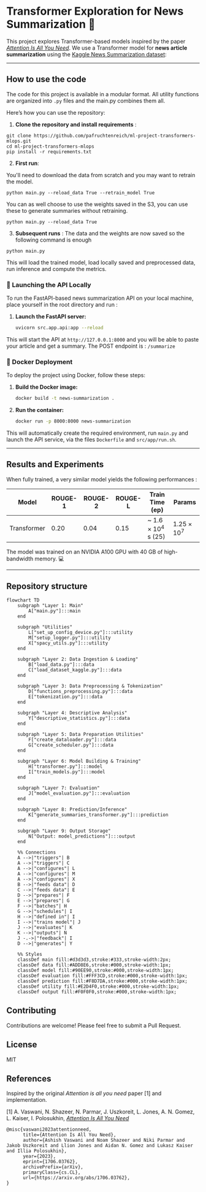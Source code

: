 # Transformer Exploration for News Summarization :newspaper:

This project explores Transformer-based models inspired by the paper [*Attention Is All You Need*](https://arxiv.org/abs/1706.03762). We use a Transformer model for **news article summarization** using the [Kaggle News Summarization dataset](https://www.kaggle.com/datasets/sbhatti/news-summarization):

---

## How to use the code

The code for this project is available in a modular format. All utility functions are organized into `.py` files and the main.py combines them all.

Here’s how you can use the repository:

1. **Clone the repository and install requirements** :
```
git clone https://github.com/pafruchtenreich/ml-project-transformers-mlops.git
cd ml-project-transformers-mlops
pip install -r requirements.txt
```

2. **First run**:

You'll need to download the data from scratch and you may want to retrain the model.
```
python main.py --reload_data True --retrain_model True
```
You can as well choose to use the weights saved in the S3, you can use these to generate summaries without retraining.
```
python main.py --reload_data True
```
3. **Subsequent runs** : The data and the weights are now saved so the following command is enough
```
python main.py
```
This will load the trained model, load locally saved and preprocessed data, run inference and compute the metrics.

### 🚀 Launching the API Locally

To run the FastAPI-based news summarization API on your local machine, place yourself in the root directory and run :

1. **Launch the FastAPI server:**
   ```bash
   uvicorn src.app.api:app --reload

This will start the API at `http://127.0.0.1:8000` and you will be able to paste your article and get a summary.
The POST endpoint is : `/summarize`

### 🐳 Docker Deployment

To deploy the project using Docker, follow these steps:

1. **Build the Docker image:**

   ```bash
   docker build -t news-summarization .

2. **Run the container:**
   
   ```bash
   docker run -p 8000:8000 news-summarization

This will automatically create the required environment, run `main.py` and launch the API service, via the files `Dockerfile` and `src/app/run.sh`.

---

## Results and Experiments

When fully trained, a very similar model yields the following performances :

| Model                        | ROUGE-1 | ROUGE-2 | ROUGE-L | Train Time (ep)  | Params  |
|------------------------------|---------|---------|---------|------------------|---------|
| Transformer                  | 0.20    | 0.04    | 0.15    | ~ $1.6 \times 10^4$ s (25) | $1.25 \times 10^7$  |

The model was trained on an NVIDIA A100 GPU with 40 GB of high-bandwidth memory. :computer:

---

## Repository structure



```mermaid
flowchart TD
    subgraph "Layer 1: Main"
        A["main.py"]:::main
    end

    subgraph "Utilities"
        L["set_up_config_device.py"]:::utility
        M["setup_logger.py"]:::utility
        X["spacy_utils.py"]:::utility
    end

    subgraph "Layer 2: Data Ingestion & Loading"
        B["load_data.py"]:::data
        C["load_dataset_kaggle.py"]:::data
    end

    subgraph "Layer 3: Data Preprocessing & Tokenization"
        D["functions_preprocessing.py"]:::data
        E["tokenization.py"]:::data
    end

    subgraph "Layer 4: Descriptive Analysis"
        Y["descriptive_statistics.py"]:::data
    end

    subgraph "Layer 5: Data Preparation Utilities"
        F["create_dataloader.py"]:::data
        G["create_scheduler.py"]:::data
    end

    subgraph "Layer 6: Model Building & Training"
        H["transformer.py"]:::model
        I["train_models.py"]:::model
    end

    subgraph "Layer 7: Evaluation"
        J["model_evaluation.py"]:::evaluation
    end

    subgraph "Layer 8: Prediction/Inference"
        K["generate_summaries_transformer.py"]:::prediction
    end

    subgraph "Layer 9: Output Storage"
        N["Output: model_predictions"]:::output
    end

    %% Connections
    A -->|"triggers"| B
    A -->|"triggers"| C
    A -->|"configures"| L
    A -->|"configures"| M
    A -->|"configures"| X
    B -->|"feeds data"| D
    C -->|"feeds data"| E
    D -->|"prepares"| F
    E -->|"prepares"| G
    F -->|"batches"| H
    G -->|"schedules"| I
    H -->|"defined in"| I
    I -->|"trains model"| J
    J -->|"evaluates"| K
    K -->|"outputs"| N
    J -.->|"feedback"| I
    D -->|"generates"| Y

    %% Styles
    classDef main fill:#d3d3d3,stroke:#333,stroke-width:2px;
    classDef data fill:#ADD8E6,stroke:#000,stroke-width:1px;
    classDef model fill:#90EE90,stroke:#000,stroke-width:1px;
    classDef evaluation fill:#FFF3CD,stroke:#000,stroke-width:1px;
    classDef prediction fill:#F8D7DA,stroke:#000,stroke-width:1px;
    classDef utility fill:#E2D4F0,stroke:#000,stroke-width:1px;
    classDef output fill:#F0F0F0,stroke:#000,stroke-width:1px;
```

## Contributing

Contributions are welcome! Please feel free to submit a Pull Request.

## License

MIT

## References

Inspired by the original *Attention is all you need* paper [1] and implementation.

[1] A. Vaswani, N. Shazeer, N. Parmar, J. Uszkoreit, L. Jones, A. N. Gomez, L. Kaiser, I. Polosukhin, [*Attention Is All You Need*](https://arxiv.org/abs/1706.03762)

```
@misc{vaswani2023attentionneed,
      title={Attention Is All You Need},
      author={Ashish Vaswani and Noam Shazeer and Niki Parmar and Jakob Uszkoreit and Llion Jones and Aidan N. Gomez and Lukasz Kaiser and Illia Polosukhin},
      year={2023},
      eprint={1706.03762},
      archivePrefix={arXiv},
      primaryClass={cs.CL},
      url={https://arxiv.org/abs/1706.03762},
}
```
